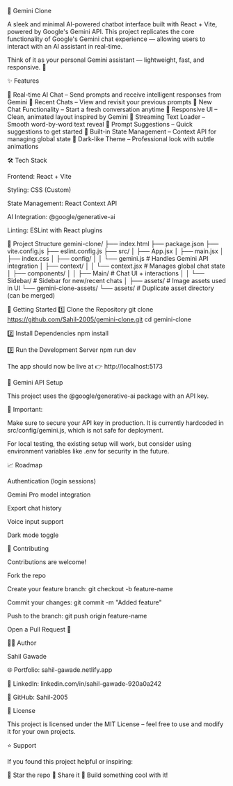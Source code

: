 🤖 Gemini Clone

A sleek and minimal AI-powered chatbot interface built with React + Vite, powered by Google's Gemini API. This project replicates the core functionality of Google's Gemini chat experience — allowing users to interact with an AI assistant in real-time.

Think of it as your personal Gemini assistant — lightweight, fast, and responsive. 🚀

✨ Features

🔹 Real-time AI Chat – Send prompts and receive intelligent responses from Gemini
🔹 Recent Chats – View and revisit your previous prompts
🔹 New Chat Functionality – Start a fresh conversation anytime
🔹 Responsive UI – Clean, animated layout inspired by Gemini
🔹 Streaming Text Loader – Smooth word-by-word text reveal
🔹 Prompt Suggestions – Quick suggestions to get started
🔹 Built-in State Management – Context API for managing global state
🔹 Dark-like Theme – Professional look with subtle animations

🛠️ Tech Stack

Frontend: React + Vite

Styling: CSS (Custom)

State Management: React Context API

AI Integration: @google/generative-ai

Linting: ESLint with React plugins

📁 Project Structure
gemini-clone/
├── index.html
├── package.json
├── vite.config.js
├── eslint.config.js
├── src/
│   ├── App.jsx
│   ├── main.jsx
│   ├── index.css
│   ├── config/
│   │   └── gemini.js       # Handles Gemini API integration
│   ├── context/
│   │   └── context.jsx     # Manages global chat state
│   ├── components/
│   │   ├── Main/           # Chat UI + interactions
│   │   └── Sidebar/        # Sidebar for new/recent chats
│   ├── assets/             # Image assets used in UI
└── gemini-clone-assets/
    └── assets/             # Duplicate asset directory (can be merged)

🚀 Getting Started
1️⃣ Clone the Repository
git clone https://github.com/Sahil-2005/gemini-clone.git
cd gemini-clone

2️⃣ Install Dependencies
npm install

3️⃣ Run the Development Server
npm run dev


The app should now be live at 👉 http://localhost:5173

🔐 Gemini API Setup

This project uses the @google/generative-ai package with an API key.

📌 Important:

Make sure to secure your API key in production. It is currently hardcoded in src/config/gemini.js, which is not safe for deployment.

For local testing, the existing setup will work, but consider using environment variables like .env for security in the future.

📈 Roadmap

 Authentication (login sessions)

 Gemini Pro model integration

 Export chat history

 Voice input support

 Dark mode toggle

🤝 Contributing

Contributions are welcome!

Fork the repo

Create your feature branch:
git checkout -b feature-name

Commit your changes:
git commit -m "Added feature"

Push to the branch:
git push origin feature-name

Open a Pull Request 🚀

🧑‍💻 Author

Sahil Gawade

🌐 Portfolio: sahil-gawade.netlify.app

💼 LinkedIn: linkedin.com/in/sahil-gawade-920a0a242

📌 GitHub: Sahil-2005


📜 License

This project is licensed under the MIT License – feel free to use and modify it for your own projects.

⭐ Support

If you found this project helpful or inspiring:

🌟 Star the repo
🔁 Share it
🧠 Build something cool with it!